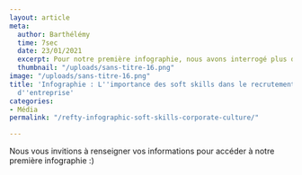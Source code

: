 ```yaml
---
layout: article
meta:
  author: Barthélémy
  time: 7sec
  date: 23/01/2021
  excerpt: Pour notre première infographie, nous avons interrogé plus de 100 entreprises
  thumbnail: "/uploads/sans-titre-16.png"
image: "/uploads/sans-titre-16.png"
title: 'Infographie : L''importance des soft skills dans le recrutement et la culture
  d''entreprise'
categories:
- Média
permalink: "/refty-infographic-soft-skills-corporate-culture/"

---
```

Nous vous invitions à renseigner vos informations pour accéder à notre première infographie :)

<!--[if lte IE 8]>
<script charset="utf-8" type="text/javascript" src="//js.hsforms.net/forms/v2-legacy.js"></script>
<![endif]-->
<script charset="utf-8" type="text/javascript" src="//js.hsforms.net/forms/v2.js"></script>
<script>
  hbspt.forms.create({
	region: "na1",
	portalId: "9017898",
	formId: "66a244ba-1c74-4207-8480-011304852eeb"
});
</script>

<!-- Start of HubSpot Embed Code -->
<script type="text/javascript" id="hs-script-loader" async defer src="//js.hs-scripts.com/9017898.js"></script>
<!-- End of HubSpot Embed Code -->